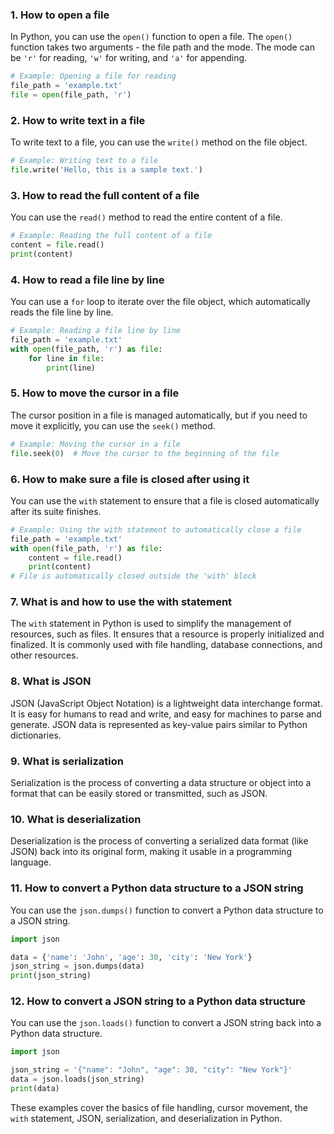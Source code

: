 ### 1. How to open a file

In Python, you can use the `open()` function to open a file. The `open()` function takes two arguments - the file path and the mode. The mode can be `'r'` for reading, `'w'` for writing, and `'a'` for appending.

```python
# Example: Opening a file for reading
file_path = 'example.txt'
file = open(file_path, 'r')
```

### 2. How to write text in a file

To write text to a file, you can use the `write()` method on the file object.

```python
# Example: Writing text to a file
file.write('Hello, this is a sample text.')
```

### 3. How to read the full content of a file

You can use the `read()` method to read the entire content of a file.

```python
# Example: Reading the full content of a file
content = file.read()
print(content)
```

### 4. How to read a file line by line

You can use a `for` loop to iterate over the file object, which automatically reads the file line by line.

```python
# Example: Reading a file line by line
file_path = 'example.txt'
with open(file_path, 'r') as file:
    for line in file:
        print(line)
```

### 5. How to move the cursor in a file

The cursor position in a file is managed automatically, but if you need to move it explicitly, you can use the `seek()` method.

```python
# Example: Moving the cursor in a file
file.seek(0)  # Move the cursor to the beginning of the file
```

### 6. How to make sure a file is closed after using it

You can use the `with` statement to ensure that a file is closed automatically after its suite finishes.

```python
# Example: Using the with statement to automatically close a file
file_path = 'example.txt'
with open(file_path, 'r') as file:
    content = file.read()
    print(content)
# File is automatically closed outside the 'with' block
```

### 7. What is and how to use the with statement

The `with` statement in Python is used to simplify the management of resources, such as files. It ensures that a resource is properly initialized and finalized. It is commonly used with file handling, database connections, and other resources.

### 8. What is JSON

JSON (JavaScript Object Notation) is a lightweight data interchange format. It is easy for humans to read and write, and easy for machines to parse and generate. JSON data is represented as key-value pairs similar to Python dictionaries.

### 9. What is serialization

Serialization is the process of converting a data structure or object into a format that can be easily stored or transmitted, such as JSON.

### 10. What is deserialization

Deserialization is the process of converting a serialized data format (like JSON) back into its original form, making it usable in a programming language.

### 11. How to convert a Python data structure to a JSON string

You can use the `json.dumps()` function to convert a Python data structure to a JSON string.

```python
import json

data = {'name': 'John', 'age': 30, 'city': 'New York'}
json_string = json.dumps(data)
print(json_string)
```

### 12. How to convert a JSON string to a Python data structure

You can use the `json.loads()` function to convert a JSON string back into a Python data structure.

```python
import json

json_string = '{"name": "John", "age": 30, "city": "New York"}'
data = json.loads(json_string)
print(data)
```

These examples cover the basics of file handling, cursor movement, the `with` statement, JSON, serialization, and deserialization in Python.
